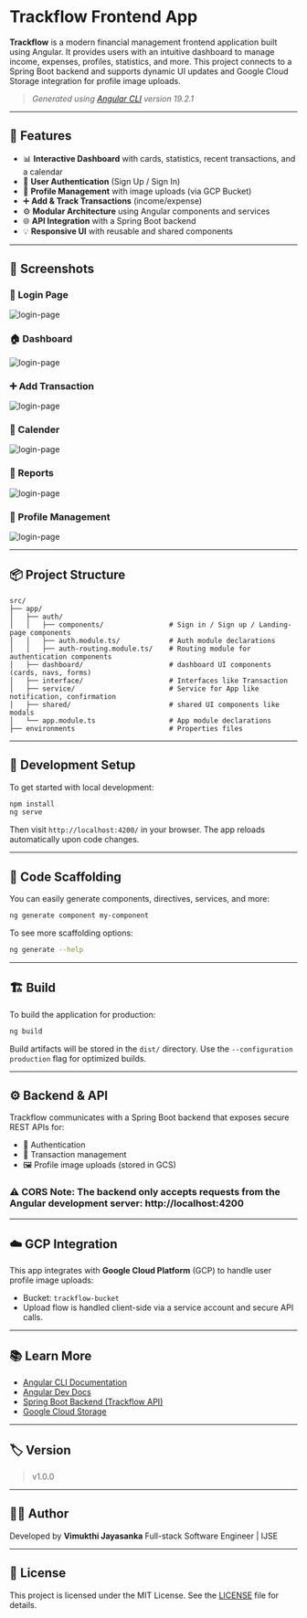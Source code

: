 # Trackflow Frontend App

**Trackflow** is a modern financial management frontend application built using Angular. It provides users with an intuitive dashboard to manage income, expenses, profiles, statistics, and more. This project connects to a Spring Boot backend and supports dynamic UI updates and Google Cloud Storage integration for profile image uploads.

> *Generated using [Angular CLI](https://github.com/angular/angular-cli) version 19.2.1*

---

## 🚀 Features

* 📊 **Interactive Dashboard** with cards, statistics, recent transactions, and a calendar
* 🔐 **User Authentication** (Sign Up / Sign In)
* 👤 **Profile Management** with image uploads (via GCP Bucket)
* ➕ **Add & Track Transactions** (income/expense)
* ⚙️ **Modular Architecture** using Angular components and services
* 🌐 **API Integration** with a Spring Boot backend
* 💡 **Responsive UI** with reusable and shared components

---
## 📸 Screenshots

### 🔐 Login Page
![login-page](screenshots/login.png)
### 🏠 Dashboard
![login-page](screenshots/dashboard.png)
### ➕ Add Transaction
![login-page](screenshots/transactions.png)
### 📅 Calender
![login-page](screenshots/calender.png)
### 📄 Reports
![login-page](screenshots/reports.png)
### 👤 Profile Management
![login-page](screenshots/profile.png)

---

## 📦 Project Structure

```
src/
├── app/
│   ├── auth/
│   │   ├── components/                # Sign in / Sign up / Landing-page components
│   │   ├── auth.module.ts/            # Auth module declarations
│   │   ├── auth-routing.module.ts/    # Routing module for authentication components
│   ├── dashboard/                     # dashboard UI components (cards, navs, forms)
│   ├── interface/                     # Interfaces like Transaction
│   ├── service/                       # Service for App like notification, confirmation
│   ├── shared/                        # shared UI components like modals
│   └── app.module.ts                  # App module declarations
├── environments                       # Properties files
```

---

## 🧪 Development Setup

To get started with local development:

```bash
npm install
ng serve
```

Then visit `http://localhost:4200/` in your browser. The app reloads automatically upon code changes.

---

## 🔧 Code Scaffolding

You can easily generate components, directives, services, and more:

```bash
ng generate component my-component
```

To see more scaffolding options:

```bash
ng generate --help
```

---

## 🏗️ Build

To build the application for production:

```bash
ng build
```

Build artifacts will be stored in the `dist/` directory. Use the `--configuration production` flag for optimized builds.

---

## ⚙️ Backend & API
Trackflow communicates with a Spring Boot backend that exposes secure REST APIs for:

* 🔐 Authentication
* 💸 Transaction management
* 🖼️ Profile image uploads (stored in GCS)

### ⚠️ CORS Note: The backend only accepts requests from the Angular development server: http://localhost:4200

---

## ☁️ GCP Integration

This app integrates with **Google Cloud Platform** (GCP) to handle user profile image uploads:

* Bucket: `trackflow-bucket`
* Upload flow is handled client-side via a service account and secure API calls.

---

## 📚 Learn More

* [Angular CLI Documentation](https://angular.dev/tools/cli)
* [Angular Dev Docs](https://angular.dev/)
* [Spring Boot Backend (Trackflow API)](https://spring.io/projects/spring-boot)
* [Google Cloud Storage](https://cloud.google.com/storage)

---
## 🏷️ Version

>v1.0.0

---

## 🧑‍💻 Author

Developed by **Vimukthi Jayasanka**
Full-stack Software Engineer | IJSE 

---

## 📄 License

This project is licensed under the MIT License. See the [LICENSE](license.txt) file for details.


